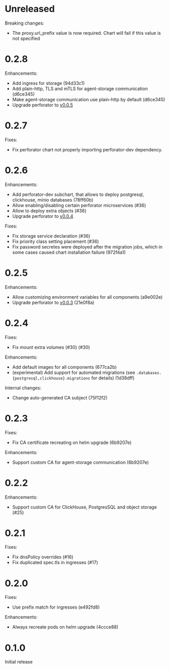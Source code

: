 <!--
IMPORTANT: read this when updating release notes.

Here is the format used:

```
# Version/Unreleased

Fixes:

+ Description (PR or commit[1])

Enhancements:

+ Description (PR or commit)

Internal changes:

+ Description (PR or commit)
```

1: If you are sending patch to GitHub, specify PR. Otherwise (if you are sending patch to internal monorepo), leave unset and then specify Git commit.
-->
# Unreleased
Breaking changes:
+ The proxy.url_prefix value is now required. Chart will fail if this value is not specified

# 0.2.8

Enhancements:
+ Add ingress for storage (94d33c1)
+ Add plain-http, TLS and mTLS for agent-storage communication (d6ce345)
+ Make agent-storage communication use plain-http by default (d6ce345)
+ Upgrade perforator to [v0.0.5](https://github.com/yandex/perforator/releases/tag/v0.0.5)

# 0.2.7

Fixes:
+ Fix perforator chart not properly importing perforator-dev dependency.

# 0.2.6

Enhancements:
+ Add perforator-dev subchart, that allows to deploy postgresql, clickhouse, minio databases (78ff60b)
+ Allow enabling/disabling certain perforator microservices (#36)
+ Allow to deploy extra objects (#36)
+ Upgrade perforator to [v0.0.4](https://github.com/yandex/perforator/releases/tag/v0.0.4)

Fixes:
+ Fix storage service declaration (#36)
+ Fix priority class setting placement (#36)
+ Fix password secretes were deployed after the migration jobs, which in some cases caused chart installation failure (972f4a1)

# 0.2.5

Enhancements:
+ Allow customizing environment variables for all components (a9e002e)
+ Upgrade perforator to [v0.0.3](https://github.com/yandex/perforator/releases/tag/v0.0.3) (21e0f8a)

# 0.2.4

Fixes:
+ Fix mount extra volumes (#30) (#30)

Enhancements:
+ Add default images for all components (677ca2b)
+ (experimental) Add support for automated migrations (see `.databases.{postgresql,clickhouse}.migrations` for details) (1d38dff)

Internal changes:
+ Change auto-generated CA subject (75f12f2)

# 0.2.3

Fixes:
+ Fix CA certificate recreating on helm upgrade (6b9207e)

Enhancements:
+ Support custom CA for agent-storage communication (6b9207e)

# 0.2.2

Enhancements:
+ Support custom CA for ClickHouse, PostgresSQL and object storage (#25)

# 0.2.1

Fixes:
+ Fix dnsPolicy overrides (#16)
+ Fix duplicated spec.tls in ingresses (#17)

# 0.2.0

Fixes:
+ Use prefix match for ingresses (e492fd8)

Enhancements:
+ Always recreate pods on helm upgrade (4ccce88)

# 0.1.0

Initial release

